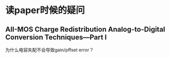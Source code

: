 # 读paper时候的疑问

## AII-MOS Charge Redistribution Analog-to-Digital  Conversion Techniques—Part I

为什么电容失配不会导致gain/pffset error？
